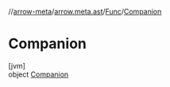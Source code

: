 //[arrow-meta](../../../../index.md)/[arrow.meta.ast](../../index.md)/[Func](../index.md)/[Companion](index.md)

# Companion

[jvm]\
object [Companion](index.md)
